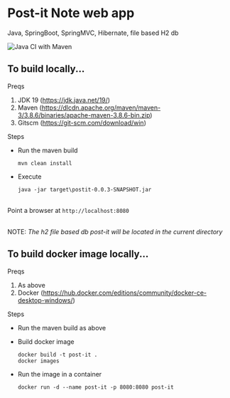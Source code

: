 # Post-it Note web app


Java, SpringBoot, SpringMVC, Hibernate, file based H2 db


![Java CI with Maven](https://github.com/coding5957/post-it/workflows/Java%20CI%20with%20Maven/badge.svg)



## To build locally...


Preqs
1. JDK 19 (https://jdk.java.net/19/)
2. Maven (https://dlcdn.apache.org/maven/maven-3/3.8.6/binaries/apache-maven-3.8.6-bin.zip)
3. Gitscm (https://git-scm.com/download/win)



Steps

- Run the maven build

	`mvn clean install`

- Execute

	`java -jar target\postit-0.0.3-SNAPSHOT.jar` 


\
Point a browser at `http://localhost:8080`


\
NOTE: *The h2 file based db post-it will be located in the current directory*
	


## To build docker image locally...


Preqs

1. As above
2. Docker (https://hub.docker.com/editions/community/docker-ce-desktop-windows/)


Steps

- Run the maven build as above

- Build docker image
	
	`docker build -t post-it .`\
	`docker images`
	
- Run the image in a container

	`docker run -d --name post-it -p 8080:8080 post-it`
	
	









